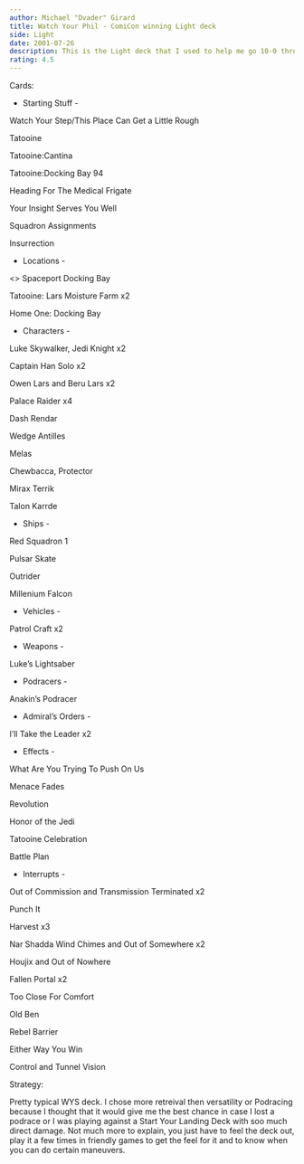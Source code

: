 ```yaml
---
author: Michael "Dvader" Girard
title: Watch Your Phil - ComiCon winning Light deck
side: Light
date: 2001-07-26
description: This is the Light deck that I used to help me go 10-0 through the San Diego ComiCon Open.
rating: 4.5
---
```

Cards: 

- Starting Stuff - 
Watch Your Step/This Place Can Get a Little Rough
Tatooine
Tatooine:Cantina
Tatooine:Docking Bay 94
Heading For The Medical Frigate
Your Insight Serves You Well
Squadron Assignments
Insurrection

 - Locations - 
<> Spaceport Docking Bay
Tatooine: Lars Moisture Farm x2
Home One: Docking Bay

 - Characters - 
Luke Skywalker, Jedi Knight x2
Captain Han Solo x2
Owen Lars and Beru Lars x2
Palace Raider x4
Dash Rendar
Wedge Antilles
Melas
Chewbacca, Protector
Mirax Terrik
Talon Karrde

 - Ships - 
Red Squadron 1
Pulsar Skate
Outrider
Millenium Falcon

 - Vehicles - 
Patrol Craft x2

 - Weapons - 
Luke’s Lightsaber

 - Podracers - 
Anakin’s Podracer

 - Admiral’s Orders - 
I’ll Take the Leader x2

 - Effects - 
What Are You Trying To Push On Us
Menace Fades
Revolution
Honor of the Jedi
Tatooine Celebration
Battle Plan

 - Interrupts - 
Out of Commission and Transmission Terminated x2
Punch It
Harvest x3
Nar Shadda Wind Chimes and Out of Somewhere x2
Houjix and Out of Nowhere
Fallen Portal x2
Too Close For Comfort
Old Ben
Rebel Barrier
Either Way You Win
Control and Tunnel Vision


Strategy: 

Pretty typical WYS deck.  I chose more retreival then versatility or Podracing because I thought that it would give me the best chance in case I lost a podrace or I was playing against a Start Your Landing Deck with soo much direct damage.  Not much more to explain, you just have to feel the deck out, play it a few times in friendly games to get the feel for it and to know when you can do certain maneuvers. 